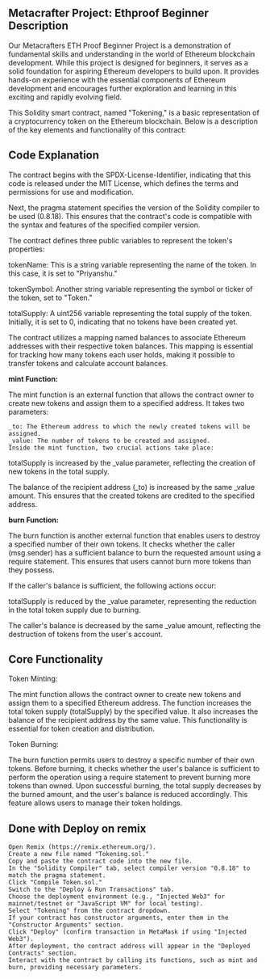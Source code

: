 ## Metacrafter Project: Ethproof Beginner Description 

Our Metacrafters ETH Proof Beginner Project is a demonstration of fundamental skills and understanding in the world of Ethereum blockchain development. While this project is designed for beginners, it serves as a solid foundation for aspiring Ethereum developers to build upon. It provides hands-on experience with the essential components of Ethereum development and encourages further exploration and learning in this exciting and rapidly evolving field.

This Solidity smart contract, named "Tokening," is a basic representation of a cryptocurrency token on the Ethereum blockchain. Below is a description of the key elements and functionality of this contract:

## Code Explanation 

The contract begins with the SPDX-License-Identifier, indicating that this code is released under the MIT License, which defines the terms and permissions for use and modification.

Next, the pragma statement specifies the version of the Solidity compiler to be used (0.8.18). This ensures that the contract's code is compatible with the syntax and features of the specified compiler version.

The contract defines three public variables to represent the token's properties:

tokenName: This is a string variable representing the name of the token. In this case, it is set to "Priyanshu."

tokenSymbol: Another string variable representing the symbol or ticker of the token, set to "Token."

totalSupply: A uint256 variable representing the total supply of the token. Initially, it is set to 0, indicating that no tokens have been created yet.

The contract utilizes a mapping named balances to associate Ethereum addresses with their respective token balances. This mapping is essential for tracking how many tokens each user holds, making it possible to transfer tokens and calculate account balances.

**mint Function:**

The mint function is an external function that allows the contract owner to create new tokens and assign them to a specified address. It takes two parameters:
```
_to: The Ethereum address to which the newly created tokens will be assigned.
_value: The number of tokens to be created and assigned.
Inside the mint function, two crucial actions take place:
```
totalSupply is increased by the _value parameter, reflecting the creation of new tokens in the total supply.

The balance of the recipient address (_to) is increased by the same _value amount. This ensures that the created tokens are credited to the specified address.

**burn Function:**

The burn function is another external function that enables users to destroy a specified number of their own tokens. It checks whether the caller (msg.sender) has a sufficient balance to burn the requested amount using a require statement. This ensures that users cannot burn more tokens than they possess.

If the caller's balance is sufficient, the following actions occur:

totalSupply is reduced by the _value parameter, representing the reduction in the total token supply due to burning.

The caller's balance is decreased by the same _value amount, reflecting the destruction of tokens from the user's account.

## Core Functionality

Token Minting:

The mint function allows the contract owner to create new tokens and assign them to a specified Ethereum address.
The function increases the total token supply (totalSupply) by the specified value.
It also increases the balance of the recipient address by the same value.
This functionality is essential for token creation and distribution.

Token Burning:

The burn function permits users to destroy a specific number of their own tokens.
Before burning, it checks whether the user's balance is sufficient to perform the operation using a require statement to prevent burning more tokens than owned.
Upon successful burning, the total supply decreases by the burned amount, and the user's balance is reduced accordingly.
This feature allows users to manage their token holdings.

## Done with Deploy on remix

```
Open Remix (https://remix.ethereum.org/).
Create a new file named "Tokening.sol."
Copy and paste the contract code into the new file.
In the "Solidity Compiler" tab, select compiler version "0.8.18" to match the pragma statement.
Click "Compile Token.sol."
Switch to the "Deploy & Run Transactions" tab.
Choose the deployment environment (e.g., "Injected Web3" for mainnet/testnet or "JavaScript VM" for local testing).
Select "Tokening" from the contract dropdown.
If your contract has constructor arguments, enter them in the "Constructor Arguments" section.
Click "Deploy" (confirm transaction in MetaMask if using "Injected Web3").
After deployment, the contract address will appear in the "Deployed Contracts" section.
Interact with the contract by calling its functions, such as mint and burn, providing necessary parameters.
```
